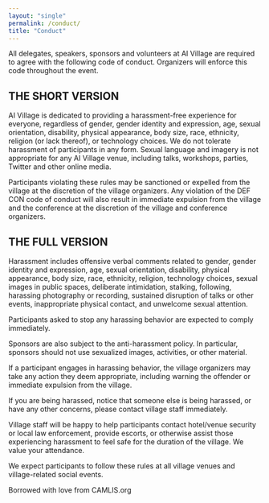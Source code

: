 ```yaml
---
layout: "single"
permalink: /conduct/
title: "Conduct"
---
```

All delegates, speakers, sponsors and volunteers at AI Village are  required to agree with the following code of conduct. Organizers will  enforce this code throughout the event.

## THE SHORT VERSION
AI Village is dedicated to providing a harassment-free experience for  everyone, regardless of gender, gender identity and expression, age,  sexual orientation, disability, physical appearance, body size, race,  ethnicity, religion (or lack thereof), or technology choices. We do not  tolerate harassment of participants in any form. Sexual language and  imagery is not appropriate for any AI Village venue, including talks,  workshops, parties, Twitter and other online media.

Participants violating these rules may be sanctioned or expelled from  the village at the discretion of the village organizers. Any violation  of the DEF CON code of conduct  will also result in immediate expulsion from the village and the  conference at the discretion of the village and conference organizers.

## THE FULL VERSION
Harassment includes offensive verbal comments related to gender,  gender identity and expression, age, sexual orientation, disability,  physical appearance, body size, race, ethnicity, religion, technology  choices, sexual images in public spaces, deliberate intimidation,  stalking, following, harassing photography or recording, sustained  disruption of talks or other events, inappropriate physical contact, and  unwelcome sexual attention.

Participants asked to stop any harassing behavior are expected to comply immediately.

Sponsors are also subject to the anti-harassment policy. In  particular, sponsors should not use sexualized images, activities, or  other material.

If a participant engages in harassing behavior, the village  organizers may take any action they deem appropriate, including warning  the offender or immediate expulsion from the village.

If you are being harassed, notice that someone else is being  harassed, or have any other concerns, please contact village staff  immediately.

Village staff will be happy to help participants contact hotel/venue  security or local law enforcement, provide escorts, or otherwise assist  those experiencing harassment to feel safe for the duration of the  village. We value your attendance.

We expect participants to follow these rules at all village venues and village-related social events.

Borrowed with love from CAMLIS.org